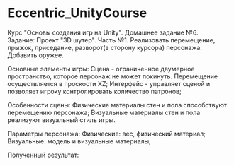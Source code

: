﻿# Eccentric_UnityCourse
Курс "Основы создания игр на Unity". Домашнее задание №6.  
Задание: Проект "3D шутер". Часть №1. Реализовать перемещение, прыжок, приседание, разворот(в сторону курсора) персонажа. Добавить оружее.

Основные элементы игры: 
Сцена - ограниченное двумерное пространство, которое персонаж не может покинуть. Перемещение осуществляется в проскости XZ;
Интерфейс - управляет сценой и позволяет игроку контролировать количество патронов;

Особенности сцены:
Физические материалы стен и пола способствуют перемещению персонажа;
Визуальные материалы стен и пола реализуют визуальный стиль игры. 

Параметры персонажа: 
Физические: вес, физический материал;
Визуальные: модель и визуальные материалы;

Полученный результат: 



